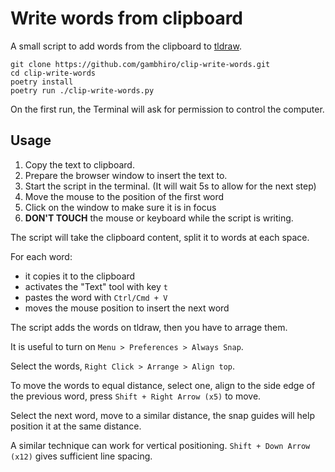 # Write words from clipboard

A small script to add words from the clipboard to [tldraw](https://www.tldraw.com/).

``` shell
git clone https://github.com/gambhiro/clip-write-words.git
cd clip-write-words
poetry install
poetry run ./clip-write-words.py
```

On the first run, the Terminal will ask for permission to control the computer.

## Usage

1. Copy the text to clipboard.
2. Prepare the browser window to insert the text to.
3. Start the script in the terminal. (It will wait 5s to allow for the next step)
4. Move the mouse to the position of the first word
5. Click on the window to make sure it is in focus
6. **DON'T TOUCH** the mouse or keyboard while the script is writing.

The script will take the clipboard content, split it to words at each space.

For each word:

- it copies it to the clipboard
- activates the "Text" tool with key `t`
- pastes the word with `Ctrl/Cmd + V`
- moves the mouse position to insert the next word

The script adds the words on tldraw, then you have to arrage them.

It is useful to turn on `Menu > Preferences > Always Snap`.

Select the words, `Right Click > Arrange > Align top`.

To move the words to equal distance, select one, align to the side edge of the previous word, press `Shift + Right Arrow (x5)` to move.

Select the next word, move to a similar distance, the snap guides will help position it at the same distance.

A similar technique can work for vertical positioning. `Shift + Down Arrow (x12)` gives sufficient line spacing.

